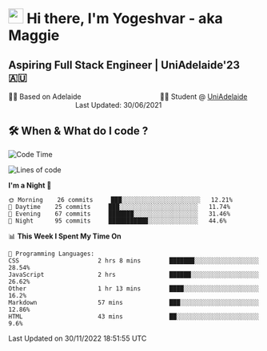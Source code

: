 <h1><img src="https://emojis.slackmojis.com/emojis/images/1531849430/4246/blob-sunglasses.gif?1531849430" width="30"/> Hi there, I'm Yogeshvar - aka Maggie</h1>

## Aspiring Full Stack Engineer | UniAdelaide'23 🇦🇺  
🏂🏻  Based on Adelaide &nbsp;&nbsp;&nbsp;&nbsp;&nbsp;&nbsp;&nbsp;&nbsp;&nbsp;&nbsp;&nbsp;&nbsp;&nbsp;&nbsp;&nbsp;&nbsp;&nbsp;&nbsp;&nbsp;&nbsp;&nbsp;&nbsp;&nbsp;&nbsp;&nbsp;&nbsp;&nbsp;&nbsp;&nbsp;&nbsp;&nbsp;&nbsp;&nbsp;&nbsp;&nbsp;&nbsp;&nbsp;&nbsp;&nbsp;👨‍💻 Student @ [UniAdelaide](https://www.adelaide.edu.au)   &nbsp;&nbsp;&nbsp;&nbsp;&nbsp;&nbsp;&nbsp;&nbsp;&nbsp;&nbsp;&nbsp;&nbsp;&nbsp;&nbsp;&nbsp;&nbsp;&nbsp;&nbsp;&nbsp;&nbsp;&nbsp;&nbsp;&nbsp;&nbsp;&nbsp;&nbsp;&nbsp;&nbsp;&nbsp;&nbsp;&nbsp;&nbsp; &nbsp;Last Updated: 30/06/2021

## 🛠 When & What do I code ?  

<!--START_SECTION:waka-->
![Code Time](http://img.shields.io/badge/Code%20Time-1%2C848%20hrs%2057%20mins-blue)

![Lines of code](https://img.shields.io/badge/From%20Hello%20World%20I%27ve%20Written-2%20Million%20lines%20of%20code-blue)

**I'm a Night 🦉** 

```text
🌞 Morning    26 commits     ███░░░░░░░░░░░░░░░░░░░░░░   12.21% 
🌆 Daytime    25 commits     ███░░░░░░░░░░░░░░░░░░░░░░   11.74% 
🌃 Evening    67 commits     ███████░░░░░░░░░░░░░░░░░░   31.46% 
🌙 Night      95 commits     ███████████░░░░░░░░░░░░░░   44.6%

```


📊 **This Week I Spent My Time On** 

```text
💬 Programming Languages: 
CSS                      2 hrs 8 mins        ███████░░░░░░░░░░░░░░░░░░   28.54% 
JavaScript               2 hrs               ██████░░░░░░░░░░░░░░░░░░░   26.62% 
Other                    1 hr 13 mins        ████░░░░░░░░░░░░░░░░░░░░░   16.2% 
Markdown                 57 mins             ███░░░░░░░░░░░░░░░░░░░░░░   12.86% 
HTML                     43 mins             ██░░░░░░░░░░░░░░░░░░░░░░░   9.6%

```


 Last Updated on 30/11/2022 18:51:55 UTC
<!--END_SECTION:waka-->
